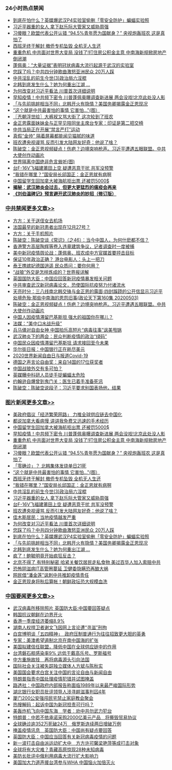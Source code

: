<div class="catlist">
<h3>24小时热点禁闻</h3>
<ul>
<li><a href="https://github.com/fqnews/bnews/blob/master/topimagenews/20200504/1322841.md">到底在怕什么？英媒爆武汉P4实验室偷删「零安全防护」蝙蝠实验照</a></li>
<li><a href="https://github.com/fqnews/bnews/blob/master/topimagenews/20200504/1322901.md">习近平器重的女人 拿下赵乐际大管家又威胁周强</a></li>
<li><a href="https://github.com/fqnews/bnews/blob/master/topimagenews/20200504/1322973.md">习傻眼？欧盟代表公开认错 “94.5%青年愿为国献身？” 央视炮轰班农 这是真怕了</a></li>
<li><a href="https://github.com/fqnews/bnews/blob/master/topimagenews/20200504/1322933.md">西班牙终于解封 撤侨专机坠毁 全机无人生还</a></li>
<li><a href="https://github.com/fqnews/bnews/blob/master/topimagenews/20200504/1322978.md">重重危机 中共面对世界大变局 没钱了!打住房公积金主意 中南海新规掀房地产倒闭潮</a></li>
<li><a href="https://github.com/fqnews/bnews/blob/master/headline/20200504/1322798.md">蓬佩奥：“大量证据”表明冠状病毒大流行起源于武汉的实验室</a></li>
<li><a href="https://github.com/fqnews/bnews/blob/master/topimagenews/20200504/1322851.md">您踩了吗？中共四分钟歌曲激怒亚洲民众 20万人踩</a></li>
<li><a href="https://github.com/fqnews/bnews/blob/master/topimagenews/20200504/1322925.md">中共淫乱的前生今世(3)政治局六淫棍</a></li>
<li><a href="https://github.com/fqnews/bnews/blob/master/topimagenews/20200504/1322838.md">北韩到底发生什么？她为何重出江湖 ...</a></li>
<li><a href="https://github.com/fqnews/bnews/blob/master/topimagenews/20200504/1322891.md">为何改变对习近平看法 川普首次详细说明</a></li>
<li><a href="https://github.com/fqnews/bnews/blob/master/topimagenews/20200504/1323028.md">早知疫情！中共频下密令 川普蓬佩奥曝调查新进展 两会没戏!北京此处没人影</a></li>
<li><a href="https://github.com/fqnews/bnews/blob/master/topimagenews/20200504/1322839.md">「与先前挑衅相当不同」北韩开火有隐情？美国务卿揭露金正恩现况</a></li>
<li><a href="https://github.com/fqnews/bnews/blob/master/topimagenews/20200504/1322953.md">“这个就是中共最害怕的事情 它害怕...&quot;(图）</a></li>
<li><a href="https://github.com/fqnews/bnews/blob/master/ssgc/20200504/1322797.md">〖兲朝浮世绘〗大裤衩又骂大街了 这次轮到了班农</a></li>
<li><a href="https://github.com/fqnews/bnews/blob/master/baitai/20200504/1322975.md">金正恩露面妹妹金与正罕见陪同坐主席台专家：印证是第二把交椅</a></li>
<li><a href="https://github.com/fqnews/bnews/blob/master/renquan/20200504/1322893.md">中共当局正在开展“禁言严打”运动</a></li>
<li><a href="https://github.com/fqnews/bnews/blob/master/comments/20200504/1322823.md">真假“金帅” 隔着屏幕都能闻见猫腻的味道</a></li>
<li><a href="https://github.com/fqnews/bnews/blob/master/topimagenews/20200504/1322899.md">班农遭央视谩骂 反而引发大陆网友好奇：他说了啥？</a></li>
<li><a href="https://github.com/fqnews/bnews/blob/master/cbnews/20200504/1322820.md">陈破空：金正恩视频疑点！伤疤？边境突响枪声。习近平遭遇五眼联盟。中共大使创作动画片 </a></li>
<li><a href="https://github.com/fqnews/bnews/blob/master/comments/20200504/1322834.md">世界隔离中国绝非危言耸听(图)</a></li>
<li><a href="https://github.com/fqnews/bnews/blob/master/topimagenews/20200504/1322900.md">台F-16V飞福建莆田上空 疑遭恶意干扰 共军没预警</a></li>
<li><a href="https://github.com/fqnews/bnews/blob/master/topimagenews/20200504/1322932.md">“我错在哪里？”国安局长邱国正：金正恩就有病啊</a></li>
<li><a href="https://github.com/fqnews/bnews/blob/master/topimagenews/20200504/1323041.md">中国留学生回加拿大被海航拒出票 还被罚5000$</a></li>
<li><b><a href="https://github.com/fqnews/bnews/blob/master/comments/20200211/1275071.md" target="_blank">揭秘：武汉肺炎会过去，但更大更猛烈的瘟疫会再来</a></b></li>
<li><b><a href="https://github.com/fqnews/bnews/blob/master/comments/20200207/1272816.md" target="_blank">《刘伯温碑记》预言避开武汉肺炎的妙招（修订版）</a></b></li>
</ul>
</div>

<div class="catlist">
<h3><a href="https://github.com/fqnews/bnews/blob/master/cbnews/" target="_blank">中共禁闻</a><span><a href="https://github.com/fqnews/bnews/blob/master/cbnews/" target="_blank" rel="nofollow">更多文章>></a></span></h3>
<ul>
<li><a href="https://github.com/fqnews/bnews/blob/master/cbnews/20200505/1323165.md" target="_blank">方方：关于送侄女去机场</a></li>
<li><a href="https://github.com/fqnews/bnews/blob/master/cbnews/20200505/1323163.md" target="_blank">法国最早的新冠患者出现在12月27号？</a></li>
<li><a href="https://github.com/fqnews/bnews/blob/master/cbnews/20200505/1323162.md" target="_blank">方方：关于手机照片</a></li>
<li><a href="https://github.com/fqnews/bnews/blob/master/cbnews/20200505/1323127.md" target="_blank">陈破空：陈破空谈《常识》（之46）：当今中国人，为何什麽都不信？</a></li>
<li><a href="https://github.com/fqnews/bnews/blob/master/cbnews/20200505/1323126.md" target="_blank">香港警方高层陶辉等卷入违章建筑争议，记者调查时一度被捕</a></li>
<li><a href="https://github.com/fqnews/bnews/blob/master/cbnews/20200504/1323108.md" target="_blank">美中新冠疫情舆论战：蓬佩奥、班农成中方官媒首要抨击目标</a></li>
<li><a href="https://github.com/fqnews/bnews/blob/master/cbnews/20200504/1323107.md" target="_blank">保证10年政治正确？ 港台电影人：头上一把刀</a></li>
<li><a href="https://github.com/fqnews/bnews/blob/master/cbnews/20200504/1323057.md" target="_blank">泰王携嫔妃德国逍遥 民众质问：要你何用？</a></li>
<li><a href="https://github.com/fqnews/bnews/blob/master/cbnews/20200504/1323054.md" target="_blank">“战狼”外交是怎样炼成的？世界报详解</a></li>
<li><a href="https://github.com/fqnews/bnews/blob/master/cbnews/20200504/1323040.md" target="_blank">英国国防大臣：中国应回答新冠疫情暴发相关问题</a></li>
<li><a href="https://github.com/fqnews/bnews/blob/master/cbnews/20200504/1323014.md" target="_blank">中共审查武汉新冠病毒论文，恐使国际抗疫努力付诸流水</a></li>
<li><a href="https://github.com/fqnews/bnews/blob/master/cbnews/20200504/1322879.md" target="_blank">天亮时分：三八线南北韩交锋与金正恩的露面;四封蹊跷的公开信显示习近平处境危殆;那些中南海的恩怨旧事(政论天下第160集 20200503)</a></li>
<li><a href="https://github.com/fqnews/bnews/blob/master/cbnews/20200504/1322820.md" target="_blank">陈破空：金正恩视频疑点！伤疤？边境突响枪声。习近平遭遇五眼联盟。中共大使创作动画片</a></li>
<li><a href="https://github.com/fqnews/bnews/blob/master/cbnews/20200504/1322818.md" target="_blank">中国人因疫情滞留巴基斯坦 强大的祖国你在哪儿？</a></li>
<li><a href="https://github.com/fqnews/bnews/blob/master/cbnews/20200504/1322810.md" target="_blank">法媒：“美中口水战升级”</a></li>
<li><a href="https://github.com/fqnews/bnews/blob/master/cbnews/20200504/1322809.md" target="_blank">兵马俑对自由女神   中国拍乐高短片“病毒往事”讽美甩锅</a></li>
<li><a href="https://github.com/fqnews/bnews/blob/master/cbnews/20200504/1322807.md" target="_blank">武汉肺炎下的两会：民众判断疫情的政治“绿码”</a></li>
<li><a href="https://github.com/fqnews/bnews/blob/master/cbnews/20200504/1322802.md" target="_blank">中国民众因疫情滞留巴基斯坦 请求接回至今未果</a></li>
<li><a href="https://github.com/fqnews/bnews/blob/master/cbnews/20200504/1322787.md" target="_blank">华尔街日报：中国银行正在耗尽美元</a></li>
<li><a href="https://github.com/fqnews/bnews/blob/master/cbnews/20200504/1322780.md" target="_blank">2020世界新闻自由日与报道Covid-19</a></li>
<li><a href="https://github.com/fqnews/bnews/blob/master/cbnews/20200503/1322754.md" target="_blank">德国之声言论自由奖：来自14国的17位获奖者</a></li>
<li><a href="https://github.com/fqnews/bnews/blob/master/cbnews/20200503/1322748.md" target="_blank">中国战狼外交有多可怕？</a></li>
<li><a href="https://github.com/fqnews/bnews/blob/master/cbnews/20200503/1322746.md" target="_blank">英媒曝中科研人员徒手捉蝙蝠太危险</a></li>
<li><a href="https://github.com/fqnews/bnews/blob/master/cbnews/20200503/1322745.md" target="_blank">约翰逊自爆曾到鬼门关：医生已着手准备死讯</a></li>
<li><a href="https://github.com/fqnews/bnews/blob/master/cbnews/20200503/1322696.md" target="_blank">陈破空：陈破空说段子：习近平要求别国表扬他，结果</a></li>

</ul>
</div>
<div class="catlist">
<h3><a href="https://github.com/fqnews/bnews/blob/master/topimagenews/" target="_blank">图片新闻</a><span><a href="https://github.com/fqnews/bnews/blob/master/topimagenews/" target="_blank" rel="nofollow">更多文章>></a></span></h3>
<ul>
<li><a href="https://github.com/fqnews/bnews/blob/master/topimagenews/20200504/1323114.md" target="_blank">美政府倡议「经济繁荣网路」 力推全球供应链去中国化</a></li>
<li><a href="https://github.com/fqnews/bnews/blob/master/topimagenews/20200504/1323042.md" target="_blank">都说加拿大看病慢 讲讲我免费又迅速的手术经历</a></li>
<li><a href="https://github.com/fqnews/bnews/blob/master/topimagenews/20200504/1323041.md" target="_blank">中国留学生回加拿大被海航拒出票 还被罚5000$</a></li>
<li><a href="https://github.com/fqnews/bnews/blob/master/topimagenews/20200504/1323028.md" target="_blank">早知疫情！中共频下密令 川普蓬佩奥曝调查新进展 两会没戏!北京此处没人影</a></li>
<li><a href="https://github.com/fqnews/bnews/blob/master/topimagenews/20200504/1322978.md" target="_blank">重重危机 中共面对世界大变局 没钱了!打住房公积金主意 中南海新规掀房地产倒闭潮</a></li>
<li><a href="https://github.com/fqnews/bnews/blob/master/topimagenews/20200504/1322973.md" target="_blank">习傻眼？欧盟代表公开认错 “94.5%青年愿为国献身？” 央视炮轰班农 这是真怕了</a></li>
<li><a href="https://github.com/fqnews/bnews/blob/master/topimagenews/20200504/1322972.md" target="_blank">「零确诊」？ 北韩集体发烧单日21死</a></li>
<li><a href="https://github.com/fqnews/bnews/blob/master/topimagenews/20200504/1322953.md" target="_blank">“这个就是中共最害怕的事情 它害怕&#8230;&quot;(图）</a></li>
<li><a href="https://github.com/fqnews/bnews/blob/master/topimagenews/20200504/1322933.md" target="_blank">西班牙终于解封 撤侨专机坠毁 全机无人生还</a></li>
<li><a href="https://github.com/fqnews/bnews/blob/master/topimagenews/20200504/1322932.md" target="_blank">“我错在哪里？”国安局长邱国正：金正恩就有病啊</a></li>
<li><a href="https://github.com/fqnews/bnews/blob/master/topimagenews/20200504/1322925.md" target="_blank">中共淫乱的前生今世(3)政治局六淫棍</a></li>
<li><a href="https://github.com/fqnews/bnews/blob/master/topimagenews/20200504/1322901.md" target="_blank">习近平器重的女人 拿下赵乐际大管家又威胁周强</a></li>
<li><a href="https://github.com/fqnews/bnews/blob/master/topimagenews/20200504/1322900.md" target="_blank">台F-16V飞福建莆田上空 疑遭恶意干扰 共军没预警</a></li>
<li><a href="https://github.com/fqnews/bnews/blob/master/topimagenews/20200504/1322899.md" target="_blank">班农遭央视谩骂 反而引发大陆网友好奇：他说了啥？</a></li>
<li><a href="https://github.com/fqnews/bnews/blob/master/topimagenews/20200504/1322898.md" target="_blank">佳木斯居民：当地疫情越发严重</a></li>
<li><a href="https://github.com/fqnews/bnews/blob/master/topimagenews/20200504/1322891.md" target="_blank">为何改变对习近平看法 川普首次详细说明</a></li>
<li><a href="https://github.com/fqnews/bnews/blob/master/topimagenews/20200504/1322851.md" target="_blank">您踩了吗？中共四分钟歌曲激怒亚洲民众 20万人踩</a></li>
<li><a href="https://github.com/fqnews/bnews/blob/master/topimagenews/20200504/1322841.md" target="_blank">到底在怕什么？英媒爆武汉P4实验室偷删「零安全防护」蝙蝠实验照</a></li>
<li><a href="https://github.com/fqnews/bnews/blob/master/topimagenews/20200504/1322839.md" target="_blank">「与先前挑衅相当不同」北韩开火有隐情？美国务卿揭露金正恩现况</a></li>
<li><a href="https://github.com/fqnews/bnews/blob/master/topimagenews/20200504/1322838.md" target="_blank">北韩到底发生什么？她为何重出江湖 &#8230;</a></li>
<li><a href="https://github.com/fqnews/bnews/blob/master/topimagenews/20200503/1322761.md" target="_blank">疯了！鲍毓明竟开始疯狂反击？</a></li>
<li><a href="https://github.com/fqnews/bnews/blob/master/topimagenews/20200503/1322753.md" target="_blank">北京不得了 有特别秘密 哈紧关餐饮居民走私食物 美过百华人加入索赔中共</a></li>
<li><a href="https://github.com/fqnews/bnews/blob/master/topimagenews/20200503/1322699.md" target="_blank">恐怖阴滋病IT高管圈蔓延 卫健委隐瞒恐再酿大祸</a></li>
<li><a href="https://github.com/fqnews/bnews/blob/master/topimagenews/20200503/1322698.md" target="_blank">网民借“潘金莲”讽刺中共推卸疫情责任</a></li>
<li><a href="https://github.com/fqnews/bnews/blob/master/topimagenews/20200503/1322697.md" target="_blank">金正恩现身将秋后算帐！朝鲜政坛恐大规模血洗</a></li>

</ul>
</div>
<div class="catlist">
<h3><a href="https://github.com/fqnews/bnews/blob/master/headline/" target="_blank">中国要闻</a><span><a href="https://github.com/fqnews/bnews/blob/master/headline/" target="_blank" rel="nofollow">更多文章>></a></span></h3>
<ul>
<li><a href="https://github.com/fqnews/bnews/blob/master/headline/20200505/1323156.md" target="_blank">武汉病毒所移除照片 英国防大臣:中国要回答疑点</a></li>
<li><a href="https://github.com/fqnews/bnews/blob/master/headline/20200505/1323148.md" target="_blank">韩国抗议朝鲜在边界开火</a></li>
<li><a href="https://github.com/fqnews/bnews/blob/master/headline/20200505/1323147.md" target="_blank">香港一季度经济萎缩8.9%</a></li>
<li><a href="https://github.com/fqnews/bnews/blob/master/headline/20200505/1323143.md" target="_blank">湖南人权捍卫者谢文飞因网上言论遭“寻滋”刑拘</a></li>
<li><a href="https://github.com/fqnews/bnews/blob/master/headline/20200505/1323142.md" target="_blank">白宫博明谈「五四精神」　政府压制普通行为往往招致更大胆的英勇</a></li>
<li><a href="https://github.com/fqnews/bnews/blob/master/headline/20200505/1323131.md" target="_blank">专家：美澳希望遏制北京在南中国海的扩张</a></li>
<li><a href="https://github.com/fqnews/bnews/blob/master/headline/20200505/1323130.md" target="_blank">美国拟建信任联盟，降低中国在全球供应链中的作用</a></li>
<li><a href="https://github.com/fqnews/bnews/blob/master/headline/20200505/1323128.md" target="_blank">台湾磐石舰感染率9% 远低于戴高乐号、罗斯福号</a></li>
<li><a href="https://github.com/fqnews/bnews/blob/master/headline/20200504/1323121.md" target="_blank">中方重施故技　再将病毒源头引向法国</a></li>
<li><a href="https://github.com/fqnews/bnews/blob/master/headline/20200504/1323119.md" target="_blank">国际社会关注被失踪独立媒体人方斌与陈秋实</a></li>
<li><a href="https://github.com/fqnews/bnews/blob/master/headline/20200504/1323118.md" target="_blank">美国国会要求白宫关注中国的言论自由与新闻自由</a></li>
<li><a href="https://github.com/fqnews/bnews/blob/master/headline/20200504/1323117.md" target="_blank">特朗普指责中国处理疫情犯错并试图掩盖</a></li>
<li><a href="https://github.com/fqnews/bnews/blob/master/headline/20200504/1323109.md" target="_blank">路透社：中国政府内部报告称面临1989年以来最严峻国际形势</a></li>
<li><a href="https://github.com/fqnews/bnews/blob/master/headline/20200504/1323103.md" target="_blank">湖北银行女职员批评领导人涉寻衅滋事判囚4年</a></li>
<li><a href="https://github.com/fqnews/bnews/blob/master/headline/20200504/1323102.md" target="_blank">厦门200公安强闯民宅禁止家庭教会聚会</a></li>
<li><a href="https://github.com/fqnews/bnews/blob/master/headline/20200504/1323098.md" target="_blank">热搜解码：起诉中国为新冠担责可行吗？</a></li>
<li><a href="https://github.com/fqnews/bnews/blob/master/headline/20200504/1323096.md" target="_blank">美轰炸机飞向中国东海　学者︰劝中共勿武力犯台</a></li>
<li><a href="https://github.com/fqnews/bnews/blob/master/headline/20200504/1323075.md" target="_blank">特朗普︰中若不依承诺采购2000亿美元产品　将撕毁贸易协议</a></li>
<li><a href="https://github.com/fqnews/bnews/blob/master/headline/20200504/1323074.md" target="_blank">全球确诊逾352万死破24万　俄罗斯连续两日增破万例</a></li>
<li><a href="https://github.com/fqnews/bnews/blob/master/headline/20200504/1323063.md" target="_blank">掩盖疫情讯息　英国防大臣︰中国尚有疑点要回答</a></li>
<li><a href="https://github.com/fqnews/bnews/blob/master/headline/20200504/1323055.md" target="_blank">英国防大臣：中国应当回答有关新冠病毒疫情的问题</a></li>
<li><a href="https://github.com/fqnews/bnews/blob/master/headline/20200504/1323050.md" target="_blank">新一波打击自由派运动扩大中　方方许可馨梁艳萍等成打击对象</a></li>
<li><a href="https://github.com/fqnews/bnews/blob/master/headline/20200504/1322961.md" target="_blank">全球将有大灾难？青藏高原惊现28种未知病毒</a></li>
<li><a href="https://github.com/fqnews/bnews/blob/master/headline/20200504/1323038.md" target="_blank">美防长批评中俄利用病毒大流行扩大影响力</a></li>
<li><a href="https://github.com/fqnews/bnews/blob/master/headline/20200504/1323030.md" target="_blank">美国加大力道声援台湾参与WHA 中国恼火加倍灭火</a></li>

</ul>
</div>